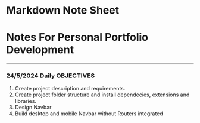 # Markdown Note Sheet

# Notes For Personal Portfolio Development
---
### 24/5/2024 Daily OBJECTIVES
1. Create project description and requirements.
2. Create project folder structure and install dependecies, extensions and libraries.
3. Design Navbar 
4. Build desktop and mobile Navbar without Routers integrated 
